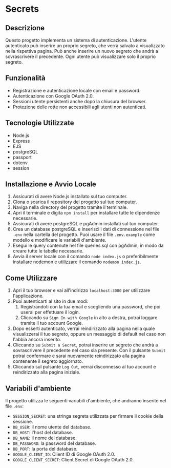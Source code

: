 # Secrets

## Descrizione
Questo progetto implementa un sistema di autenticazione. L'utente autenticato può inserire un proprio segreto, che verrà salvato a visualizzato nella rispettiva pagina. Può anche inserire un nuovo segreto che andrà a sovrascrivere il precedente. Ogni utente può visualizzare solo il proprio segreto.

## Funzionalità
- Registrazione e autenticazione locale con email e password.
- Autenticazione con Google OAuth 2.0.
- Sessioni utente persistenti anche dopo la chiusura del browser.
- Protezione delle rotte non accessibili agli utenti non autenticati.

## Tecnologie Utilizzate
- Node.js
- Express
- EJS
- postgreSQL
- passport
- dotenv
- session

## Installazione e Avvio Locale
1. Assicurati di avere Node.js installato sul tuo computer.
2. Clona o scarica il repository del progetto sul tuo computer.
3. Naviga nella directory del progetto tramite il terminale.
4. Apri il terminale e digita `npm install` per installare tutte le dipendenze necessarie.
5. Assicurati di avere postgreSQL e pgAdmin installati sul tuo computer.
6. Crea un database postgreSQL e inserisci i dati di connessione nel file `.env` nella cartella del progetto. Puoi usare il file `.env.example` come modello e modificare le variabili d'ambiente.
7. Esegui le query contenute nel file queries.sql con pgAdmin, in modo da creare tutte le tabelle necessarie.
8. Avvia il server locale con il comando `node index.js` o preferibilmente installare nodemon e utilizzare il comando `nodemon index.js`.

## Come Utilizzare
1. Apri il tuo browser e vai all'indirizzo `localhost:3000` per utilizzare l'applicazione.
2. Puoi autenticarti al sito in due modi:
    1. Registrandoti con la tua email e scegliendo una password, che poi userai per effettuare il login.
    2. Cliccando su `Sign In with Google` in alto a destra, potrai loggare tramite il tuo account Google.
3. Dopo esserti autenticato, verrai reindirizzato alla pagina nella quale visualizzerai il tuo segreto, oppure un messaggio di default nel caso non l'abbia ancora inserito.
4. Cliccando su `Submit a Secret`, potrai inserire un segreto che andrà a sovrascrivere il precedente nel caso sia presente. Con il pulsante `Submit` potrai confermare e sarai nuovamente reindirizzato alla pagina contenente il segreto aggiornato.
5. Cliccando sul pulsante `Log Out`, verrai disconnesso al tuo account e reindirizzato alla pagina iniziale.

## Variabili d'ambiente
Il progetto utilizza le seguenti variabili d'ambiente, che andranno inserite nel file `.env`:
- `SESSION_SECRET`: una stringa segreta utilizzata per firmare il cookie della sessione.
- `DB_USER`: il nome utente del database.
- `DB_HOST`: l'host del database.
- `DB_NAME`: il nome del database.
- `DB_PASSWORD`: la password del database.
- `DB_PORT`: la porta del database.
- `GOOGLE_CLIENT_ID`: Client ID di Google OAuth 2.0.
- `GOOGLE_CLIENT_SECRET`: Client Secret di Google OAuth 2.0.
